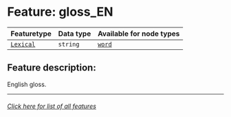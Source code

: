 # Feature: gloss_EN

Featuretype | Data type | Available for node types
---  | --- | --- 
[`Lexical`](home.md#Lexical-features) | `string`  | [`word`](wordnodefeatures.md#readme)

## Feature description: 

English gloss.

---
###### [Click here for list of all features](home.md#readme)
